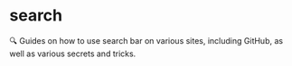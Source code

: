 # search
🔍 Guides on how to use search bar on various sites, including GitHub, as well as various secrets and tricks.
